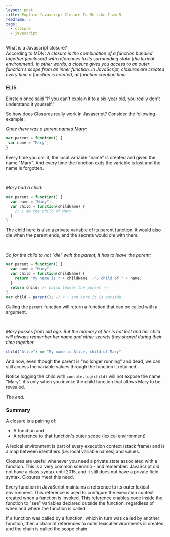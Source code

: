```yaml
---
layout: post
title: Explain Javascript Closure To Me Like I am 5
readTime: 5
tags:
  - closure
  - javascript
---
```


What is a Javascript closure?
<br />
According to MDN: <em>A closure is the combination of a function bundled together (enclosed) with references to its surrounding state (the lexical environment). In other words, a closure gives you access to an outer function's scope from an inner function. In JavaScript, closures are created every time a function is created, at function creation time.</em>
<!--more-->

### ELI5

Einstein once said "If you can't explain it to a six-year old, you really don't understand it yourself.”

So how does Closures really work in Javascript? Consider the following example:

<em>Once there was a parent named Mary:</em>
```javascript
var parent = function() {
 var name = "Mary"; 
}
```
Every time you call it, the local variable "name" is created and given the name "Mary". And every time the function exits the variable is lost and the name is forgotten.

<br />

<em>Mary had a child:</em>
```javascript
var parent = function() {
  var name = "Mary";
  var child = function(childName) {
    // i am the child of Mary
  }
}
```
The child here is also a private variable of its parent function, it would also die when the parent ends, and the secrets would die with them.

<br />

<em>So for the child to not "die" with the parent, it has to leave the parent:</em>
```javascript
var parent = function() {
  var name = "Mary";
  var child = function(childName) {
    return "My name is " + childName  +", child of " + name; 
  }
  return child; // child leaves the parent ->
}
var child = parent(); // < - and here it is outside 
```
Calling the ```parent``` function will return a function that can be called with a argument.

<br />

<em>Mary passes from old age. But the memory of her is not lost and her child will always remember her name and other secrets they shared during their time together.</em>
```javascript
child("Alice") => "My name is Alice, child of Mary"
```
And now, even though the parent is "no longer running" and dead, we can still access the variable values through the function it returned.

Notice logging the child with ```console.log(child)``` will not expose the name "Mary", it's only when you invoke the child function that allows Mary to be revealed. 

<em>The end.</em>


### Summary

A closure is a pairing of:

<ul>
<li>A function and</li>
<li>A reference to that function's outer scope (lexical environment)</li>
</ul>

A lexical environment is part of every execution context (stack frame) and is a map between identifiers (i.e. local variable names) and values.

Closures are useful whenever you need a private state associated with a function. This is a very common scenario - and remember: JavaScript did not have a class syntax until 2015, and it still does not have a private field syntax. Closures meet this need.

Every function in JavaScript maintains a reference to its outer lexical environment. This reference is used to configure the execution context created when a function is invoked. This reference enables code inside the function to "see" variables declared outside the function, regardless of when and where the function is called.

If a function was called by a function, which in turn was called by another function, then a chain of references to outer lexical environments is created, and the chain is called the scope chain.


